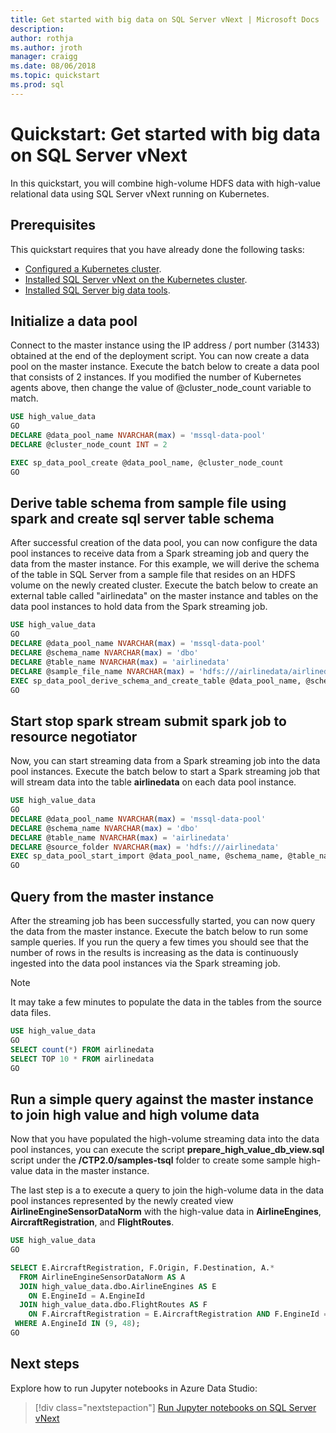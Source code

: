 ```yaml
---
title: Get started with big data on SQL Server vNext | Microsoft Docs
description:
author: rothja 
ms.author: jroth 
manager: craigg
ms.date: 08/06/2018
ms.topic: quickstart
ms.prod: sql
---
```


# Quickstart: Get started with big data on SQL Server vNext

In this quickstart, you will combine high-volume HDFS data with high-value relational data using SQL Server vNext running on Kubernetes.

## Prerequisites

This quickstart requires that you have already done the following tasks:

- [Configured a Kubernetes cluster](sql-server-aris-deployment-guidance.md#kubernetes).
- [Installed SQL Server vNext on the Kubernetes cluster](sql-server-aris-deployment-guidance.md#deploy).
- [Installed SQL Server big data tools](sql-server-aris-install-big-data-tools.md).

## Initialize a data pool

Connect to the master instance using the IP address / port number (31433) obtained at the end of the deployment script. You can now create a data pool on the master instance. Execute the batch below to create a data pool that consists of 2 instances. If you modified the number of Kubernetes agents above, then change the value of @cluster_node_count variable to match.

```sql
USE high_value_data
GO
DECLARE @data_pool_name NVARCHAR(max) = 'mssql-data-pool'
DECLARE @cluster_node_count INT = 2

EXEC sp_data_pool_create @data_pool_name, @cluster_node_count
GO
```

## Derive table schema from sample file using spark and create sql server table schema

After successful creation of the data pool, you can now configure the data pool instances to receive data from a Spark streaming job and query the data from the master instance. For this example, we will derive the schema of the table in SQL Server from a sample file that resides on an HDFS volume on the newly created cluster. Execute the batch below to create an external table called "airlinedata" on the master instance and tables on the data pool instances to hold data from the Spark streaming job.

```sql
USE high_value_data
GO
DECLARE @data_pool_name NVARCHAR(max) = 'mssql-data-pool'
DECLARE @schema_name NVARCHAR(max) = 'dbo'
DECLARE @table_name NVARCHAR(max) = 'airlinedata'
DECLARE @sample_file_name NVARCHAR(max) = 'hdfs:///airlinedata/airlinedata_sample.csv'
EXEC sp_data_pool_derive_schema_and_create_table @data_pool_name, @schema_name, @table_name, @sample_file_name
GO
```

## Start stop spark stream submit spark job to resource negotiator

Now, you can start streaming data from a Spark streaming job into the data pool instances. Execute the batch below to start a Spark streaming job that will stream data into the table **airlinedata** on each data pool instance.

```sql
USE high_value_data
GO
DECLARE @data_pool_name NVARCHAR(max) = 'mssql-data-pool'
DECLARE @schema_name NVARCHAR(max) = 'dbo'
DECLARE @table_name NVARCHAR(max) = 'airlinedata'
DECLARE @source_folder NVARCHAR(max) = 'hdfs:///airlinedata'
EXEC sp_data_pool_start_import @data_pool_name, @schema_name, @table_name, @source_folder;
GO
```

## Query from the master instance

After the streaming job has been successfully started, you can now query the data from the master instance. Execute the batch below to run some sample queries. If you run the query a few times you should see that the number of rows in the results is increasing as the data is continuously ingested into the data pool instances via the Spark streaming job.

> [!NOTE]
> It may take a few minutes to populate the data in the tables from the source data files.

```sql
USE high_value_data
GO
SELECT count(*) FROM airlinedata
SELECT TOP 10 * FROM airlinedata
GO
```

## Run a simple query against the master instance to join high value and high volume data

Now that you have populated the high-volume streaming data into the data pool instances, you can execute the script **prepare_high_value_db_view.sql** script under the **/CTP2.0/samples-tsql** folder to create some sample high-value data in the master instance.  

The last step is a to execute a query to join the high-volume data in the data pool instances represented by the newly created view **AirlineEngineSensorDataNorm** with the high-value data in **AirlineEngines**, **AircraftRegistration**, and **FlightRoutes**.

```sql
USE high_value_data
GO

SELECT E.AircraftRegistration, F.Origin, F.Destination, A.*
  FROM AirlineEngineSensorDataNorm AS A
  JOIN high_value_data.dbo.AirlineEngines AS E
    ON E.EngineId = A.EngineId
  JOIN high_value_data.dbo.FlightRoutes AS F
    ON F.AircraftRegistration = E.AircraftRegistration AND F.EngineId = E.EngineId
 WHERE A.EngineId IN (9, 48);
GO
```

## Next steps

Explore how to run Jupyter notebooks in Azure Data Studio:

> [!div class="nextstepaction"]
> [Run Jupyter notebooks on SQL Server vNext](quickstart-sql-server-aris-jupyter-notebook.md)